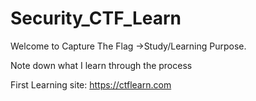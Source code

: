 # Security_CTF_Learn

Welcome to Capture The Flag
->Study/Learning Purpose.

Note down what I learn through the process

First Learning site: https://ctflearn.com
